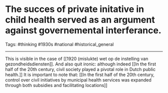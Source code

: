 # The succes of private initative in child health served as an argument against governemental interferance.
Tags: #thinking #1930s #national #historical_general 

---

This is visible in the case of [[1920 (mislukte) wet op de instelling van gezondheidsdiensten]]. And also quit ironic: although indeed [[In the first half of the 20th century, civil society played a pivotal role in Dutch public health.]] It is important to note that: [[In the first half of the 20th century, control over civil initiatives by municipal health services was expanded through both subsidies and facilitating locations]]